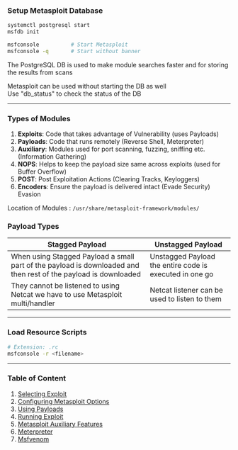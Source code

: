### Setup Metasploit Database

````bash
systemctl postgresql start
msfdb init

msfconsole 			# Start Metasploit
msfconsole -q 		# Start without banner
````

The PostgreSQL DB is used to make module searches faster and for storing the results from scans

Metasploit can be used without starting the DB as well  
Use "db_status" to check the status of the DB

---

### Types of Modules

1. **Exploits**: Code that takes advantage of Vulnerability (uses Payloads)
2. **Payloads**: Code that runs remotely (Reverse Shell, Meterpreter)
3. **Auxiliary**: Modules used for port scanning, fuzzing, sniffing etc. (Information Gathering)
4. **NOPS**: Helps to keep the payload size same across exploits (used for Buffer Overflow)
5. **POST**: Post Exploitation Actions (Clearing Tracks, Keyloggers)
6. **Encoders**: Ensure the payload is delivered intact (Evade Security)
   Evasion

Location of Modules : `/usr/share/metasploit-framework/modules/`

### Payload Types

| Stagged Payload                                                                                                 | Unstagged Payload                                       |
| --------------------------------------------------------------------------------------------------------------- | ------------------------------------------------------- |
| When using Stagged Payload a small part of the payload is downloaded and then rest of the payload is downloaded | Unstagged Payload the entire code is executed in one go |
| They cannot be listened to using Netcat we have to use Metasploit multi/handler                                 | Netcat listener can be used to listen to them           |

---

### Load Resource Scripts

````bash
# Extension: .rc
msfconsole -r <filename>
````

---

### Table of Content

1. [Selecting Exploit](Selecting%20Exploit.md)
2. [Configuring Metasploit Options](Configuring%20Metasploit%20Options.md)
3. [Using Payloads](Using%20Payloads.md)
4. [Running Exploit](Running%20Exploit.md)
5. [Metasploit Auxiliary Features](Metasploit%20Auxiliary%20Features.md)
6. [Meterpreter](Meterpreter.md)
7. [Msfvenom](Msfvenom.md)
